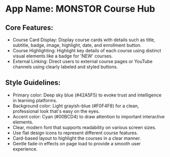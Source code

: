 # **App Name**: MONSTOR Course Hub

## Core Features:

- Course Card Display: Display course cards with details such as title, subtitle, badge, image, highlight, date, and enrollment button.
- Course Highlighting: Highlight key details of each course using distinct visual elements like a badge for 'NEW' courses.
- External Linking: Direct users to external course pages or YouTube channels using clearly labeled and styled buttons.

## Style Guidelines:

- Primary color: Deep sky blue (#42A5F5) to evoke trust and intelligence in learning platforms.
- Background color: Light grayish-blue (#F0F4F8) for a clean, professional look that's easy on the eyes.
- Accent color: Cyan (#00BCD4) to draw attention to important interactive elements.
- Clear, modern font that supports readability on various screen sizes.
- Use flat design icons to represent different course features.
- Card-based layout to highlight the courses in a clear manner.
- Gentle fade-in effects on page load to provide a smooth user experience.
